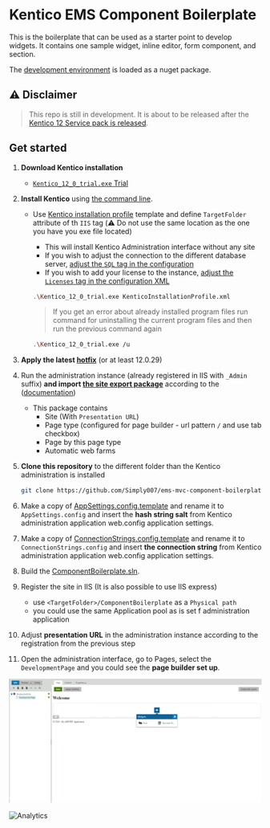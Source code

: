 # Kentico EMS Component Boilerplate

This is the boilerplate that can be used as a starter point to develop widgets. It contains one sample widget, inline editor, form component, and section.

The [development environment](https://github.com/Kentico/ems-mvc-component-development-site) is loaded as a nuget package.

## :warning: Disclaimer

> This repo is still in development. It is about to be released after the [Kentico 12 Service pack is released](https://www.kentico.com/product/roadmap).

## Get started

1. **Download Kentico installation**
    * [`Kentico_12_0_trial.exe` Trial](https://www.kentico.com/download-demo/trial-version)
1. **Install Kentico** using [the command line](https://docs.kentico.com/K12SP/Installing+Kentico+from+the+command+line).
    * Use [Kentico installation profile](https://github.com/Simply007/ems-mvc-component-development-site/blob/master/KenticoInstallationProfile.xml) template and define `TargetFolder` attribute of th `IIS` tag (:warning: Do not use the same location as the one you have you exe file located)
        * This will install Kentico Administration interface without any site
        * If you wish to adjust the connection to the different database server, [adjust the `SQL` tag in the configuration](https://docs.kentico.com/K12SP/installation/installing-kentico-from-the-command-line/command-line-installation-xml-configuration)
        * If you wish to add your license to the instance, [adjust the `Licenses` tag in the configuration XML]((https://docs.kentico.com/K12SP/installation/installing-kentico-from-the-command-line/command-line-installation-xml-configuration))

      ```sh
      .\Kentico_12_0_trial.exe KenticoInstallationProfile.xml
      ```

      > If you get an error about already installed program files run command for uninstalling the current program files and then run the previous command again

      ```sh
      .\Kentico_12_0_trial.exe /u
      ```

1. **Apply the latest [hotfix](https://devnet.kentico.com/download/hotfixes)** (or at least 12.0.29)

1. Run the administration instance (already registered in IIS with `_Admin` suffix) **and import [the site export package](https://github.com/Simply007/ems-mvc-component-development-site/blob/master/DevelopmentSite.zip)** according to the ([documentation](https://docs.kentico.com/K12SP/Importing+a+site+or+objects))
    * This package contains
        * Site (With `Presentation URL`)
        * Page type (configured for page builder - url pattern `/` and use tab  checkbox)
        * Page by this page type
        * Automatic web farms

1. **Clone this repository** to the different folder than the Kentico administration is installed

    ```sh
    git clone https://github.com/Simply007/ems-mvc-component-boilerplate
    ```

1. Make a copy of [AppSettings.config.template](/ComponentBoilerplate/AppSettings.config.template) and rename it to `AppSettings.config` and insert the **hash string salt** from Kentico administration application web.config application settings.

1. Make a copy of [ConnectionStrings.config.template](/ComponentBoilerplate/ConnectionStrings.config.template) and rename it to `ConnectionStrings.config` and insert **the connection string**  from Kentico administration application web.config application settings.

1. Build the [ComponentBoilerplate.sln](/ComponentBoilerplate.sln).

1. Register the site in IIS (It is also possible to use IIS express)
    * use `<TargetFolder>/ComponentBoilerplate` as a `Physical path`
    * you could use the same Application pool as is set f administration application

1. Adjust **presentation URL** in the administration instance according to the registration from the previous step

1. Open the administration interface, go to Pages, select the `DevelopmentPage` and you could see the **page builder set up**.

![Boilerplate showcase](/Boilerplate.png)

![Analytics](https://kentico-ga-beacon.azurewebsites.net/api/UA-69014260-4/Kentico/ems-mvc-component-boilerplate?pixel)

